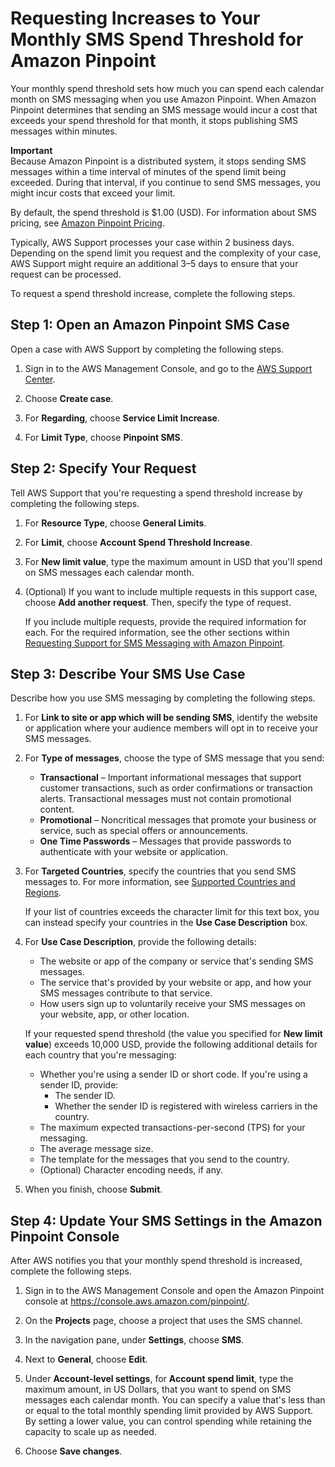 # Requesting Increases to Your Monthly SMS Spend Threshold for Amazon Pinpoint<a name="channels-sms-awssupport-spend-threshold"></a>

Your monthly spend threshold sets how much you can spend each calendar month on SMS messaging when you use Amazon Pinpoint\. When Amazon Pinpoint determines that sending an SMS message would incur a cost that exceeds your spend threshold for that month, it stops publishing SMS messages within minutes\.

**Important**  
Because Amazon Pinpoint is a distributed system, it stops sending SMS messages within a time interval of minutes of the spend limit being exceeded\. During that interval, if you continue to send SMS messages, you might incur costs that exceed your limit\.

By default, the spend threshold is $1\.00 \(USD\)\. For information about SMS pricing, see [Amazon Pinpoint Pricing](https://aws.amazon.com/pinpoint/pricing/)\.

Typically, AWS Support processes your case within 2 business days\. Depending on the spend limit you request and the complexity of your case, AWS Support might require an additional 3–5 days to ensure that your request can be processed\.

To request a spend threshold increase, complete the following steps\.

## Step 1: Open an Amazon Pinpoint SMS Case<a name="channels-sms-awssupport-spend-threshold-open"></a>

Open a case with AWS Support by completing the following steps\.

1. Sign in to the AWS Management Console, and go to the [AWS Support Center](https://console.aws.amazon.com/support/home#/)\.

1. Choose **Create case**\.

1. For **Regarding**, choose **Service Limit Increase**\.

1. For **Limit Type**, choose **Pinpoint SMS**\.

## Step 2: Specify Your Request<a name="channels-sms-awssupport-spend-threshold-request"></a>

Tell AWS Support that you're requesting a spend threshold increase by completing the following steps\.

1. For **Resource Type**, choose **General Limits**\.

1. For **Limit**, choose **Account Spend Threshold Increase**\.

1. For **New limit value**, type the maximum amount in USD that you'll spend on SMS messages each calendar month\.

1. \(Optional\) If you want to include multiple requests in this support case, choose **Add another request**\. Then, specify the type of request\.

   If you include multiple requests, provide the required information for each\. For the required information, see the other sections within [Requesting Support for SMS Messaging with Amazon Pinpoint](channels-sms-awssupport.md)\.

## Step 3: Describe Your SMS Use Case<a name="channels-sms-awssupport-spend-threshold-usecase"></a>

Describe how you use SMS messaging by completing the following steps\.

1. For **Link to site or app which will be sending SMS**, identify the website or application where your audience members will opt in to receive your SMS messages\.

1. For **Type of messages**, choose the type of SMS message that you send:
   + **Transactional** – Important informational messages that support customer transactions, such as order confirmations or transaction alerts\. Transactional messages must not contain promotional content\.
   + **Promotional** – Noncritical messages that promote your business or service, such as special offers or announcements\.
   + **One Time Passwords** – Messages that provide passwords to authenticate with your website or application\.

1. For **Targeted Countries**, specify the countries that you send SMS messages to\. For more information, see [Supported Countries and Regions](channels-sms-countries.md)\.

   If your list of countries exceeds the character limit for this text box, you can instead specify your countries in the **Use Case Description** box\.

1. For **Use Case Description**, provide the following details:
   + The website or app of the company or service that's sending SMS messages\.
   + The service that's provided by your website or app, and how your SMS messages contribute to that service\.
   + How users sign up to voluntarily receive your SMS messages on your website, app, or other location\.

   If your requested spend threshold \(the value you specified for **New limit value**\) exceeds 10,000 USD, provide the following additional details for each country that you're messaging:
   + Whether you're using a sender ID or short code\. If you're using a sender ID, provide:
     + The sender ID\.
     + Whether the sender ID is registered with wireless carriers in the country\.
   + The maximum expected transactions\-per\-second \(TPS\) for your messaging\.
   + The average message size\.
   + The template for the messages that you send to the country\.
   + \(Optional\) Character encoding needs, if any\.

1. When you finish, choose **Submit**\. 

## Step 4: Update Your SMS Settings in the Amazon Pinpoint Console<a name="channels-sms-awssupport-spend-threshold-settings"></a>

After AWS notifies you that your monthly spend threshold is increased, complete the following steps\.

1. Sign in to the AWS Management Console and open the Amazon Pinpoint console at [https://console\.aws\.amazon\.com/pinpoint/](https://console.aws.amazon.com/pinpoint/)\.

1. On the **Projects** page, choose a project that uses the SMS channel\.

1. In the navigation pane, under **Settings**, choose **SMS**\.

1. Next to **General**, choose **Edit**\.

1. Under **Account\-level settings**, for **Account spend limit**, type the maximum amount, in US Dollars, that you want to spend on SMS messages each calendar month\. You can specify a value that's less than or equal to the total monthly spending limit provided by AWS Support\. By setting a lower value, you can control spending while retaining the capacity to scale up as needed\.

1. Choose **Save changes**\.